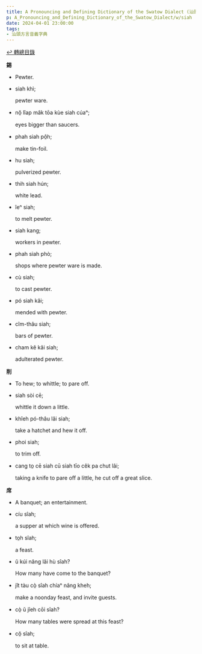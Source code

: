 ```yaml
---
title: A Pronouncing and Defining Dictionary of the Swatow Dialect (汕頭方言音義字典) / siah
p: A_Pronouncing_and_Defining_Dictionary_of_the_Swatow_Dialect/w/siah
date: 2024-04-01 23:00:00
tags: 
- 汕頭方言音義字典
---
```


[↩️ 轉總目錄](/A_Pronouncing_and_Defining_Dictionary_of_the_Swatow_Dialect)


**錫**
- Pewter.

- siah khì;

  pewter ware.

- nŏ̤ lîap mâk tōa kùe siah cúaⁿ;

  eyes bigger than saucers.

- phah siah pô̤h;

  make tin-foil.

- hu siah;

  pulverized pewter.

- thih siah hún;

  white lead.

- îeⁿ siah;

  to melt pewter.

- siah kang;

  workers in pewter.

- phah siah phò;

  shops where pewter ware is made.

- cù siah;

  to cast pewter.

- pó siah kâi;

  mended with pewter.

- cîm-thâu siah;

  bars of pewter.

- cham kĕ kâi siah;

  adulterated pewter.

**削**
- To hew; to whittle; to pare off.

- siah sòi cē;

  whittle it down a little.

- khîeh pó-thâu lâi siah;

  take a hatchet and hew it off.

- phoi siah;

  to trim off.

- cang to̤ cē siah cū siah tīo cêk pa chut lâi;

  taking a knife to pare off a little, he cut off a great slice.

**席**
- A banquet; an entertainment.

- cíu sîah;

  a supper at which wine is offered.

- to̤h sîah;

  a feast.

- ŭ kúi nâng lâi hù sîah?

  How many have come to the banquet?

- jît tàu cò̤ sîah chíaⁿ nâng kheh;

  make a noonday feast, and invite guests.

- cò̤ ŭ jîeh cōi sîah?

  How many tables were spread at this feast?

- cŏ̤ sîah;

  to sit at table.